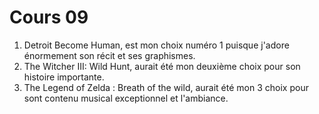 # Cours 09 

1. Detroit Become Human, est mon choix numéro 1 puisque j'adore énormement son récit et ses graphismes.
2. The Witcher III: Wild Hunt, aurait été mon deuxième choix pour son histoire importante.
3. The Legend of Zelda : Breath of the wild, aurait été mon 3 choix pour sont contenu musical exceptionnel et l'ambiance.
